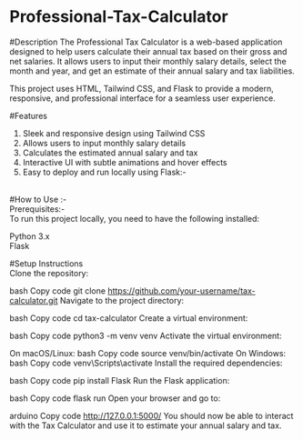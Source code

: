 ﻿# Professional-Tax-Calculator

#Description
The Professional Tax Calculator is a web-based application designed to help users calculate their annual tax based on their gross and net salaries. It allows users to input their monthly salary details, select the month and year, and get an estimate of their annual salary and tax liabilities.

This project uses HTML, Tailwind CSS, and Flask to provide a modern, responsive, and professional interface for a seamless user experience.

#Features
1. Sleek and responsive design using Tailwind CSS
2. Allows users to input monthly salary details
3. Calculates the estimated annual salary and tax
4. Interactive UI with subtle animations and hover effects
5. Easy to deploy and run locally using Flask:-
<br>
#How to Use :-
<br>
Prerequisites:-
<br>
To run this project locally, you need to have the following installed:

Python 3.x
<br>
Flask


#Setup Instructions
<br>
Clone the repository:

bash
Copy code
git clone https://github.com/your-username/tax-calculator.git
Navigate to the project directory:

bash
Copy code
cd tax-calculator
Create a virtual environment:

bash
Copy code
python3 -m venv venv
Activate the virtual environment:

On macOS/Linux:
bash
Copy code
source venv/bin/activate
On Windows:
bash
Copy code
venv\Scripts\activate
Install the required dependencies:

bash
Copy code
pip install Flask
Run the Flask application:

bash
Copy code
flask run
Open your browser and go to:

arduino
Copy code
http://127.0.0.1:5000/
You should now be able to interact with the Tax Calculator and use it to estimate your annual salary and tax.


